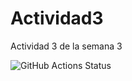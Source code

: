 # Actividad3
Actividad 3 de la semana 3

![GitHub Actions Status](https://github.com/andre/tu-repo/actions/workflows/tu-pipeline.yml/badge.svg)

